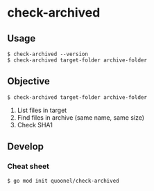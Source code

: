 check-archived
==============

Usage
-----

```
$ check-archived --version
$ check-archived target-folder archive-folder
```

Objective
---------

```
$ check-archived target-folder archive-folder
```

1. List files in target
2. Find files in archive (same name, same size)
3. Check SHA1

Develop
-------

### Cheat sheet

```
$ go mod init quoonel/check-archived
```